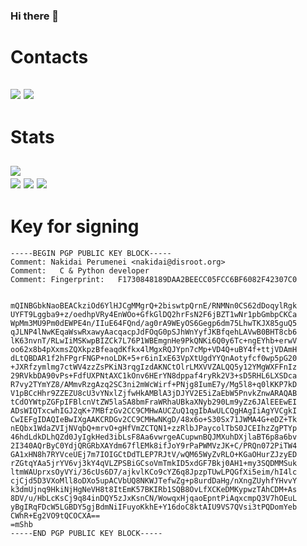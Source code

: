 ### Hi there 👋  
# Contacts
[![](https://img.shields.io/badge/Discord-5865F2?style=for-the-badge&logo=discord&logoColor=white)](https://discordapp.com/users/596659213124763649)
[![](https://img.shields.io/badge/matrix-000000?style=for-the-badge&logo=Matrix&logoColor=white)](https://matrix.to/#/@nakidai:matrix.org)  
----------
# Stats
[![](https://github-profile-summary-cards.vercel.app/api/cards/profile-details?username=nakidai&theme=github_dark)](https://github.com/vn7n24fzkq/github-profile-summary-cards)  
[![](https://github-profile-summary-cards.vercel.app/api/cards/most-commit-language?username=nakidai&theme=github_dark)](https://github.com/vn7n24fzkq/github-profile-summary-cards)
[![](https://github-profile-summary-cards.vercel.app/api/cards/productive-time?username=nakidai&theme=github_dark)](https://github.com/vn7n24fzkq/github-profile-summary-cards)
[![](https://github-profile-trophy.vercel.app/?username=nakidai&theme=darkhub&no-frame=true)](https://github.com/ryo-ma/github-profile-trophy)
----------
# Key for signing
```
-----BEGIN PGP PUBLIC KEY BLOCK-----
Comment: Nakidai Perumenei <nakidai@disroot.org>
Comment:   C & Python developer
Comment: Fingerprint:   F1730848189DAA2BEECC05FCC6BF6082F42307C0


mQINBGbkNaoBEACkziOd6YlHJCgMMgrQ+2biswtpQrnE/RNMNn0CS62dDoqylRgk
UYFT9Lggba9+z/oedhpVRy4EnWOo+GfkGlDQ2hrFsN2F6jBZT1wNr1pbGmbpCKCa
WpMm3MU9Pm0dEWPE4n/IIuE64FQnd/ag0rA9WEyOS6Gegp6dm75LhwTKJX85guQ5
qJLNP4lNwKEqaWswRxawyAacqacpJdFOqG0pSJhWnYyfJKBfqehLAVwB0BHT8cb6
lK63nvnT/RLwIiMSKwpBIZCk7L76P1WBEmgnHe9PkQNKi6Q0y6Tc+ngEYhb+erwV
oo62x8b4pXxmsZQXkpzBfeaqdKfkx4lMgxRQJYpn7cMp+VD4Q+uBY4f+ttjVDAmH
dLtQBDAR1f2hFPgrFNGP+noLDK+5+r6inIxE63VpXtUgdYYQnAotyfcf0wp5pG20
+JXRfzymlmg7ctWV4zzZsPKiN3rqgIzdAKNCtOlrLMXVVZALQQ5y12YMgWXFFnIz
29RVkbDA90vPs+FdfUXPNtAXC1kOnv6HErYN8dppaf4ryRk2V3+sD5RHL6LXSDca
R7vy2TYmYZ8/AMmvRzgAzq2SC3ni2mWcWirf+PNjg8IumE7y/Mg5l8+q0lKKP7kD
V1pBCcHhr9ZZEZU8cU3vYNxlZjfwHkAMBlA3jDJYV2E5iZaEbW5PnvkZnwARAQAB
tCdOYWtpZGFpIFBlcnVtZW5laSA8bmFraWRhaUBkaXNyb290Lm9yZz6JAlEEEwEI
ADsWIQTxcwhIGJ2qK+7MBfzGv2CC9CMHwAUCZuQ1qgIbAwULCQgHAgIiAgYVCgkI
CwIEFgIDAQIeBwIXgAAKCRDGv2CC9CMHwNKgD/48x6o+S30Sx71JWMA4G+eDZ+Tk
nEQbx1WdaZVIjNVqbQ+mrvO+gHfVmZCTQN1+zzRlbJPaycolTbS0JCEIhzZgPTYp
46hdLdkDLhQZd0JyIgkHed3ibLsF8Aa6vwrgeACupwnBQJMXuhDXjlaBT6p8a6bv
2I340AQrByC0YdjQRGRbXAYdm67flEMk8ifJoY9rPaPWMVzJK+C/PRQn072PiTW4
GA1xHN8h7RYVceUEj7m7IOIGCtDdTLEP7RJtV/wQM65WyZvRLO+KGaOHurZJzyED
rZGtqYAa5jrYV6vj3kY4qVLZPSBiGCsoVmTmkID5xdGF7Bkj0AH1+my3SQDMMSuk
ltmWAUprxsOyVYi/36cUs6D7/ajkvlKCo9cYZ6q8JpzpTUwLPQGfXi5eim/hI4lc
cjCjd5D3VXoMll8oDXo5upACVbUQ8NKWJTefwZg+p8urdDaHg/nXngZUyhfYHvvY
k3dmUjnq9HkiNjHgNeVH8t8ItEmK57BKIRb1SQB8OvLfXCKeDMKypwzTAhCDM+As
8DV/u/HbLcKsCj9q84inDQY5zJxKsnCN/WowqxHjqaoEpntPiAqxcmpQ3V7hOEuL
yBgIRqFDcW5LGBDY5gjBdmNiIFuyoKkhE+Y16doC8ktAIU9VS7QVsi3tPQDomYeb
CWhR+Eg2VO9tQCOCXA==
=mShb
-----END PGP PUBLIC KEY BLOCK-----
```
